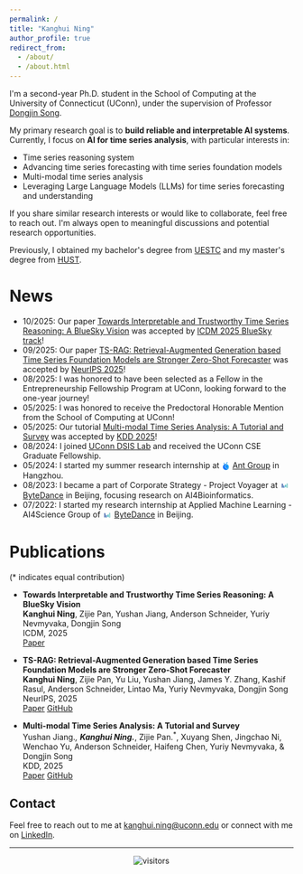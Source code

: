 ```yaml
---
permalink: /
title: "Kanghui Ning"
author_profile: true
redirect_from: 
  - /about/
  - /about.html
---
```


I'm a second-year Ph.D. student in the School of Computing at the University of Connecticut (UConn), under the supervision of Professor [Dongjin Song](https://songdj.github.io/).

My primary research goal is to **build reliable and interpretable AI systems**. Currently, I focus on **AI for time series analysis**, with particular interests in:

- Time series reasoning system
- Advancing time series forecasting with time series foundation models
- Multi-modal time series analysis
- Leveraging Large Language Models (LLMs) for time series forecasting and understanding
<!-- - Graph-based learning for temporal biomedical and healthcare data -->

If you share similar research interests or would like to collaborate, feel free to reach out. I'm always open to meaningful discussions and potential research opportunities.

Previously, I obtained my bachelor's degree from [UESTC](https://en.uestc.edu.cn/) and my master's degree from [HUST](http://english.hust.edu.cn/).

<i class="fas fa-newspaper"></i> News
======
- 10/2025: Our paper [Towards Interpretable and Trustworthy Time Series Reasoning: A BlueSky Vision](https://arxiv.org/abs/2510.16980) was accepted by [ICDM 2025 BlueSky track](https://www3.cs.stonybrook.edu/~icdm2025/cfbtp.html)!
- 09/2025: Our paper [TS-RAG: Retrieval-Augmented Generation based Time Series Foundation Models are Stronger Zero-Shot Forecaster](https://arxiv.org/abs/2503.07649) was accepted by [NeurIPS 2025](https://neurips.cc/)!
- 08/2025: I was honored to have been selected as a Fellow in the Entrepreneurship Fellowship Program at UConn, looking forward to the one-year journey!
- 05/2025: I was honored to receive the Predoctoral Honorable Mention from the School of Computing at UConn!
- 05/2025: Our tutorial [Multi-modal Time Series Analysis: A Tutorial and Survey](https://arxiv.org/abs/2503.13709) was accepted by [KDD 2025](https://kdd2025.kdd.org/)!
- 08/2024: I joined [UConn DSIS Lab](https://github.com/UConn-DSIS) and received the UConn CSE Graduate Fellowship.
- 05/2024: I started my summer research internship at <img src="/images/ant.jpeg" alt="Ant Group" style="height: 1.1em; vertical-align: middle;"> [Ant Group](https://www.antgroup.com/) in Hangzhou.
- 08/2023: I became a part of Corporate Strategy - Project Voyager at <img src="/images/bytedance.jpg" alt="ByteDance" style="height: 1.2em; vertical-align: middle;"> [ByteDance](https://www.bytedance.com/) in Beijing, focusing research on AI4Bioinformatics.
- 07/2022: I started my research internship at Applied Machine Learning - AI4Science Group of <img src="/images/bytedance.jpg" alt="ByteDance" style="height: 1.2em; vertical-align: middle;"> [ByteDance](https://www.bytedance.com/) in Beijing.

<i class="fas fa-book"></i> Publications
======
(* indicates equal contribution)

- **Towards Interpretable and Trustworthy Time Series Reasoning: A BlueSky Vision**  
  **Kanghui Ning**, Zijie Pan, Yushan Jiang, Anderson Schneider, Yuriy Nevmyvaka, Dongjin Song  
  ICDM, 2025  
  <i class="fas fa-file-alt"></i> [Paper](https://arxiv.org/abs/2510.16980)

- **TS-RAG: Retrieval-Augmented Generation based Time Series Foundation Models are Stronger Zero-Shot Forecaster**  
  **Kanghui Ning**, Zijie Pan, Yu Liu, Yushan Jiang, James Y. Zhang, Kashif Rasul, Anderson Schneider, Lintao Ma, Yuriy Nevmyvaka, Dongjin Song  
  NeurIPS, 2025  
  <i class="fas fa-file-alt"></i> [Paper](https://arxiv.org/abs/2503.07649)  <i class="fab fa-github"></i> [GitHub](https://github.com/UConn-DSIS/TS-RAG)


- **Multi-modal Time Series Analysis: A Tutorial and Survey**  
  Yushan Jiang.<sup>*</sup>, **Kanghui Ning.**<sup>*</sup>, Zijie Pan.<sup>*</sup>, Xuyang Shen, Jingchao Ni, Wenchao Yu, Anderson Schneider, Haifeng Chen, Yuriy Nevmyvaka, & Dongjin Song  
  KDD, 2025  
  <i class="fas fa-file-alt"></i> [Paper](https://arxiv.org/abs/2503.13709) <i class="fab fa-github"></i> [GitHub](https://github.com/UConn-DSIS/Multi-modal-Time-Series-Analysis)

## Contact

Feel free to reach out to me at [kanghui.ning@uconn.edu](mailto:kanghui.ning@uconn.edu) or connect with me on [LinkedIn](https://www.linkedin.com/in/kanghui-ning-ab9419244/).

---
<div align="center">
<img src="https://visitor-badge.laobi.icu/badge?page_id=kanghui-learning.kanghui-learning.github.io" alt="visitors">
</div>

<!-- Temporarily hidden Clustrmaps
<div align="center">
<script type="text/javascript" id="clustrmaps" src="//clustrmaps.com/map_v2.js?d=aAZokZZv-XBXNoxuh7eMpn_lhRpDACPFpXTF2tWIEPA&cl=ffffff&w=a"></script>
</div>
-->

